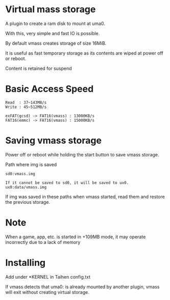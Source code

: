 # Virtual mass storage

A plugin to create a ram disk to mount at uma0.

With this, very simple and fast IO is possible.

By default vmass creates storage of size 16MiB.

It is useful as fast temporary storage as its contents are wiped at power off or reboot.

Content is retained for suspend

# Basic Access Speed
```
Read  : 37~143MB/s
Write : 45~512MB/s

exFAT(gcsd) -> FAT16(vmass) : 13000KB/s
FAT16(emmc) -> FAT16(vmass) : 15000KB/s
```

# Saving vmass storage

Power off or reboot while holding the start button to save vmass storage.

Path where img is saved
```
sd0:vmass.img

If it cannot be saved to sd0, it will be saved to ux0.
ux0:data/vmass.img
```

If img was saved in these paths when vmass started, read them and restore the previous storage.

# Note
When a game, app, etc. is started in +109MB mode, it may operate incorrectly due to a lack of memory

# Installing

Add under \*KERNEL in Taihen config.txt

If vmass detects that uma0: is already mounted by another plugin, vmass will exit without creating virtual storage.
